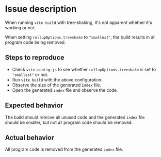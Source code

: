 # Issue description

When running `vite build` with tree-shaking, it's not apparent whether it's working or not.

When setting `rollupOptions.treeshake` to `"smallest"`, the build results in all program code being removed.

## Steps to reproduce

- Check `vite.config.js` to see whether `rollupOptions.treeshake` is set to `"smallest"` or not.
- Run `vite build` with the above configuration.
- Observe the size of the generated `index` file.
- Open the generated `index` file and observe the code.

## Expected behavior

The build should remove all unused code and the generated `index` file should be
smaller, but not all program code should be removed.

## Actual behavior

All program code is removed from the generated `index` file.
